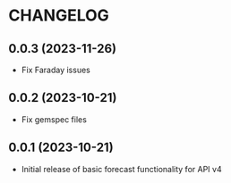 # CHANGELOG

## 0.0.3 (2023-11-26)
* Fix Faraday issues

## 0.0.2 (2023-10-21)
* Fix gemspec files

## 0.0.1 (2023-10-21)
* Initial release of basic forecast functionality for API v4